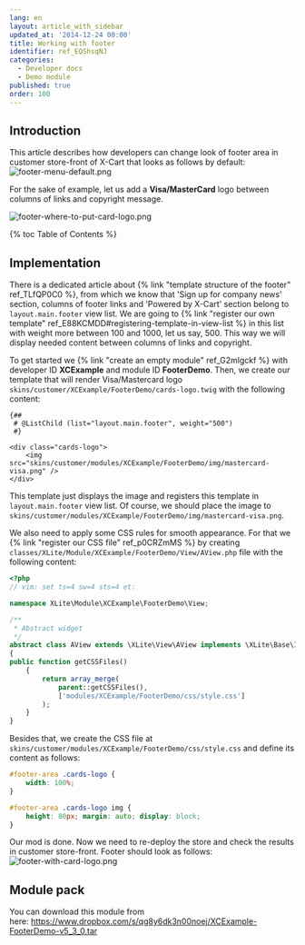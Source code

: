 ```yaml
---
lang: en
layout: article_with_sidebar
updated_at: '2014-12-24 00:00'
title: Working with footer
identifier: ref_EQShsqNJ
categories:
  - Developer docs
  - Demo module
published: true
order: 100
---
```

## Introduction

This article describes how developers can change look of footer area in customer store-front of X-Cart that looks as follows by default:
![footer-menu-default.png]({{site.baseurl}}/attachments/ref_EQShsqNJ/footer-menu-default.png)

For the sake of example, let us add a **Visa/MasterCard** logo between columns of links and copyright message.

![footer-where-to-put-card-logo.png]({{site.baseurl}}/attachments/ref_EQShsqNJ/footer-where-to-put-card-logo.png)

{% toc Table of Contents %}

## Implementation

There is a dedicated article about {% link "template structure of the footer" ref_TLfQP0C0 %}, from which we know that 'Sign up for company news' section, columns of footer links and
'Powered by X-Cart' section belong to `layout.main.footer` view list. We are going to {% link "register our own template" ref_E88KCMDD#registering-template-in-view-list %} in this list with weight more between 100 and 1000, let us say, 500. This way we will display needed content between columns of links and copyright.

To get started we {% link "create an empty module" ref_G2mlgckf %} with developer ID **XCExample** and module ID **FooterDemo**. Then, we create our template that will render Visa/Mastercard logo `skins/customer/XCExample/FooterDemo/cards-logo.twig` with the following content:

```twig
{##
 # @ListChild (list="layout.main.footer", weight="500")
 #}

<div class="cards-logo">
    <img src="skins/customer/modules/XCExample/FooterDemo/img/mastercard-visa.png" />
</div>
```

This template just displays the image and registers this template in `layout.main.footer` view list. Of course, we should place the image to `skins/customer/modules/XCExample/FooterDemo/img/mastercard-visa.png`.

We also need to apply some CSS rules for smooth appearance. For that we {% link "register our CSS file" ref_p0CRZmMS %} by creating `classes/XLite/Module/XCExample/FooterDemo/View/AView.php` file with the following content:

```php
<?php
// vim: set ts=4 sw=4 sts=4 et:

namespace XLite\Module\XCExample\FooterDemo\View;

/**
 * Abstract widget
 */
abstract class AView extends \XLite\View\AView implements \XLite\Base\IDecorator
{
public function getCSSFiles()
    {
        return array_merge(
            parent::getCSSFiles(),
            ['modules/XCExample/FooterDemo/css/style.css']
        );
    }    
}
```

Besides that, we create the CSS file at `skins/customer/modules/XCExample/FooterDemo/css/style.css` and define its content as follows:

```css
#footer-area .cards-logo {
    width: 100%;
}

#footer-area .cards-logo img {
    height: 80px; margin: auto; display: block;
}
```

Our mod is done. Now we need to re-deploy the store and check the results in customer store-front. Footer should look as follows:
![footer-with-card-logo.png]({{site.baseurl}}/attachments/ref_EQShsqNJ/footer-with-card-logo.png)

## Module pack

You can download this module from here: <https://www.dropbox.com/s/qg8y6dk3n00noej/XCExample-FooterDemo-v5_3_0.tar>